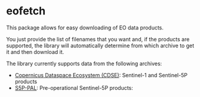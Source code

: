 # eofetch

This package allows for easy downloading of EO data products.

You just provide the list of filenames that you want and, if the products are supported,
the library will automatically determine from which archive to get it and then download it.

The library currently supports data from the following archives:

- [Copernicus Dataspace Ecosystem (CDSE)](https://dataspace.copernicus.eu): Sentinel-1 and Sentinel-5P products
- [S5P-PAL](https://data-portal.s5p-pal.com): Pre-operational Sentinel-5P products: 

